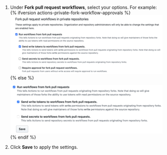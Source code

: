 1. Under **Fork pull request workflows**, select your options. For example:
  {% ifversion actions-private-fork-workflow-approvals %}
   ![Enable, disable, or limits actions for this repository](/assets/images/help/settings/actions-fork-pull-request-workflows-require-approval.png){% else %}

   ![Enable, disable, or limits actions for this repository](/assets/images/help/settings/actions-fork-pull-request-workflows.png){% endif %}

1. Click **Save** to apply the settings.
